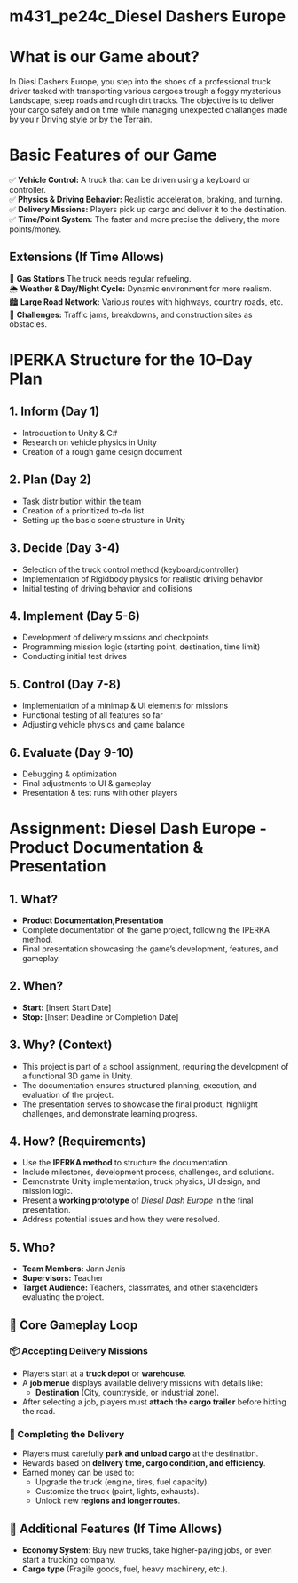 # m431_pe24c_Diesel Dashers Europe

# What is our Game about?
 
 In Diesl Dashers Europe, you step into the shoes of a professional truck driver tasked with transporting various cargoes trough a foggy mysterious Landscape, steep roads and rough dirt tracks. The objective is to deliver your cargo safely and on time while 
 managing unexpected challanges made by you'r Driving style or by the Terrain.
 
# Basic Features of our Game

✅ **Vehicle Control:** A truck that can be driven using a keyboard or controller.  
✅ **Physics & Driving Behavior:** Realistic acceleration, braking, and turning.  
✅ **Delivery Missions:** Players pick up cargo and deliver it to the destination.  
✅ **Time/Point System:** The faster and more precise the delivery, the more points/money.  

## Extensions (If Time Allows)

🚛 **Gas Stations** The truck needs regular refueling.  
🌦️ **Weather & Day/Night Cycle:** Dynamic environment for more realism.  
🏙️ **Large Road Network:** Various routes with highways, country roads, etc.  
🚧 **Challenges:** Traffic jams, breakdowns, and construction sites as obstacles.  

# IPERKA Structure for the 10-Day Plan

## 1. **Inform (Day 1)**
- Introduction to Unity & C#  
- Research on vehicle physics in Unity  
- Creation of a rough game design document  

## 2. **Plan (Day 2)**
- Task distribution within the team  
- Creation of a prioritized to-do list  
- Setting up the basic scene structure in Unity  

## 3. **Decide (Day 3-4)**
- Selection of the truck control method (keyboard/controller)  
- Implementation of Rigidbody physics for realistic driving behavior  
- Initial testing of driving behavior and collisions  

## 4. **Implement (Day 5-6)**
- Development of delivery missions and checkpoints  
- Programming mission logic (starting point, destination, time limit)  
- Conducting initial test drives  

## 5. **Control (Day 7-8)**
- Implementation of a minimap & UI elements for missions  
- Functional testing of all features so far  
- Adjusting vehicle physics and game balance  

## 6. **Evaluate (Day 9-10)**
- Debugging & optimization  
- Final adjustments to UI & gameplay  
- Presentation & test runs with other players

# Assignment: Diesel Dash Europe - Product Documentation & Presentation

## 1. What?
- **Product Documentation,Presentation**  
- Complete documentation of the game project, following the IPERKA method.  
- Final presentation showcasing the game’s development, features, and gameplay.  

## 2. When?
- **Start:** [Insert Start Date]  
- **Stop:** [Insert Deadline or Completion Date]  

## 3. Why? (Context)
- This project is part of a school assignment, requiring the development of a functional 3D game in Unity.  
- The documentation ensures structured planning, execution, and evaluation of the project.  
- The presentation serves to showcase the final product, highlight challenges, and demonstrate learning progress.  

## 4. How? (Requirements)
- Use the **IPERKA method** to structure the documentation.  
- Include milestones, development process, challenges, and solutions.  
- Demonstrate Unity implementation, truck physics, UI design, and mission logic.  
- Present a **working prototype** of *Diesel Dash Europe* in the final presentation.  
- Address potential issues and how they were resolved.  

## 5. Who?
- **Team Members:** Jann Janis  
- **Supervisors:** Teacher
- **Target Audience:** Teachers, classmates, and other stakeholders evaluating the project.  

## 🚛 Core Gameplay Loop  

### 📦 Accepting Delivery Missions  
- Players start at a **truck depot** or **warehouse**.  
- A **job menue** displays available delivery missions with details like:  
  - **Destination** (City, countryside, or industrial zone).  
- After selecting a job, players must **attach the cargo trailer** before hitting the road.   

### 🏁 Completing the Delivery  
- Players must carefully **park and unload cargo** at the destination.  
- Rewards based on **delivery time, cargo condition, and efficiency**.  
- Earned money can be used to:  
  - Upgrade the truck (engine, tires, fuel capacity).  
  - Customize the truck (paint, lights, exhausts).  
  - Unlock new **regions and longer routes**.  

## 🚀 Additional Features (If Time Allows)  
- **Economy System**: Buy new trucks, take higher-paying jobs, or even start a trucking company.
- **Cargo type** (Fragile goods, fuel, heavy machinery, etc.).  

